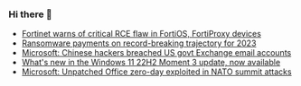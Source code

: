 ### Hi there 👋

<!--START_SECTION:feed-->
* [Fortinet warns of critical RCE flaw in FortiOS, FortiProxy devices](https://www.bleepingcomputer.com/news/security/fortinet-warns-of-critical-rce-flaw-in-fortios-fortiproxy-devices/)
* [Ransomware payments on record-breaking trajectory for 2023](https://www.bleepingcomputer.com/news/security/ransomware-payments-on-record-breaking-trajectory-for-2023/)
* [Microsoft: Chinese hackers breached US govt Exchange email accounts](https://www.bleepingcomputer.com/news/security/microsoft-chinese-hackers-breached-us-govt-exchange-email-accounts/)
* [What's new in the Windows 11 22H2 Moment 3 update, now available](https://www.bleepingcomputer.com/news/microsoft/whats-new-in-the-windows-11-22h2-moment-3-update-now-available/)
* [Microsoft: Unpatched Office zero-day exploited in NATO summit attacks](https://www.bleepingcomputer.com/news/security/microsoft-unpatched-office-zero-day-exploited-in-nato-summit-attacks/)
<!--END_SECTION:feed-->

<!--
**frankenk/frankenk** is a ✨ _special_ ✨ repository because its `README.md` (this file) appears on your GitHub profile.

Here are some ideas to get you started:

- 🔭 I’m currently working on ...
- 🌱 I’m currently learning ...
- 👯 I’m looking to collaborate on ...
- 🤔 I’m looking for help with ...
- 💬 Ask me about ...
- 📫 How to reach me: ...
- 😄 Pronouns: ...
- ⚡ Fun fact: ...
-->



